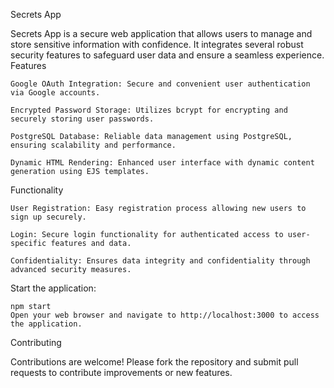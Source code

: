 Secrets App

Secrets App is a secure web application that allows users to manage and store sensitive information with confidence. It integrates several robust security features to safeguard user data and ensure a seamless experience.
Features

    Google OAuth Integration: Secure and convenient user authentication via Google accounts.

    Encrypted Password Storage: Utilizes bcrypt for encrypting and securely storing user passwords.

    PostgreSQL Database: Reliable data management using PostgreSQL, ensuring scalability and performance.

    Dynamic HTML Rendering: Enhanced user interface with dynamic content generation using EJS templates.

Functionality

    User Registration: Easy registration process allowing new users to sign up securely.

    Login: Secure login functionality for authenticated access to user-specific features and data.

    Confidentiality: Ensures data integrity and confidentiality through advanced security measures.

Start the application:

    npm start
    Open your web browser and navigate to http://localhost:3000 to access the application.

Contributing

Contributions are welcome! Please fork the repository and submit pull requests to contribute improvements or new features.
